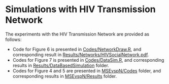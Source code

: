 # Simulations with HIV Transmission Network

The experiments with the HIV Transmission Network are provided as follows:
* Code for Figure $6$ is presented in [Codes/NetworkDraw.R](https://github.com/anirbanc96/PrIsing/blob/main/Data/HIV%20Transmission%20Network/Codes/NetworkDraw.R), and corresponding result in [Results/Networks/HIVSocialNetwork.pdf](https://github.com/anirbanc96/PrIsing/blob/main/Data/HIV%20Transmission%20Network/Results/Networks/HIVSocialNetwork.pdf).
* Codes for Figure $7$ is presented in [Codes/DataSim.R](https://github.com/anirbanc96/PrIsing/blob/main/Data/HIV%20Transmission%20Network/Codes/DataSim.R), and corresponding results in [Results/DataBasedSimulation](https://github.com/anirbanc96/PrIsing/tree/main/Data/HIV%20Transmission%20Network/Results/DataBasedSimulation) folder.
* Codes for Figure $4$ and $5$ are presented in [MSEvspN/Codes](https://github.com/anirbanc96/PrIsing/tree/main/Simulations/MSEvspN/Codes) folder, and corresponding results in [MSEvspN/Results](https://github.com/anirbanc96/PrIsing/tree/main/Simulations/MSEvspN/Results) folder.

